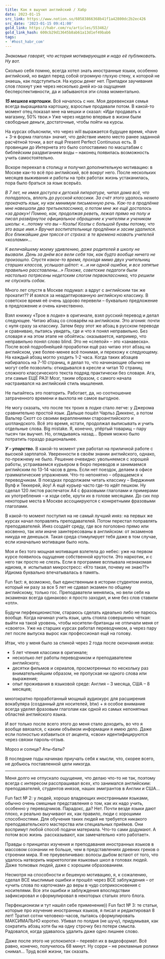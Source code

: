 ```yaml
---
title: Как я выучил английский / Хабр
date: 2023-01-15
src_link: https://www.notion.so/60583866368b41f1a42800dc2b2ec426
src_date: '2023-01-15 09:41:00'
gold_link: https://habr.com/ru/articles/553462/
gold_link_hash: 600cb29d13645b8ab61a13d1ef49bab6
tags:
- '#host_habr_com'
---
```


*Знакомые говорят, что история мотивирующая и надо её публиковать. Ну вот.*

Сколько себя помню, всегда хотел знать иностранные языки, особенно английский, но видел перед собой огромную глухую стену, к которой не знаешь, как подступиться. На курсы денег нет. Припадки заучивания слов глохнут уже через несколько дней из-за ощущения бесперспективности, да и забываются эти слова моментально.

***15 мешков картошки.*** Всё началось с них. Моя деревенская семья всегда выращивала картошку, взрослые продавали потом. В какой-то момент отец показал мне на мешки и сказал: «Иди продавать к магазину, 50% твои.» Уже через неделю впервые в жизни были свободные деньги, достаточные, чтобы пойти на курсы.

На курсах объяснили, что через will выражается будущее время, «have + 3-я форма глагола» значит, что действие имело место ранее заданной расчётной точки, а вот ещё Present Perfect Continuous есть. В провинции до Интернета это было сопоставимо по масштабам с библейским раздвиганием воды – наконец появилась возможность учить самостоятельно.

Вскоре переехал в столицу и получил дополнительную мотивацию: в Москве как-то всё про английский, всё вокруг него. После нескольких месяцев выживания и работы на трёх работах жизнь устаканилась, пора было браться за язык всерьёз. 

 *В 7 лет, не имея доступа к детской литературе, читал дома всё, что попадалось, вплоть до русской классики. За счёт этого удалось нехило прокачать язык, ну как минимум письменную речь. Как-то в продлёнке мне навешали два третьеклассника, а потом мне же ещё досталось «за драку»! Помню, как, продолжая реветь, лежал прямо на полу и писал развёрнутое официальное обращение к учителям и ученикам школы: «…потому что вы – Козлы! Козлы с большой буквы потому, что это ваше имя.» Вручил воспитательнице продлёнки и засим удалился. Все ближайшие дни трясся от страха: в те времена назвать учителей «козлами»…* 

*К величайшему моему удивлению, даже родителей в школу не вызвали. День за днём все вели себя так, как будто вообще ничего не произошло. Спустя какое-то время, проходя мимо двух учительниц старших классов, услышал шёпот: «…и ни одной ошибки, и все запятые правильно расставлены…» Похоже, советские педагоги были настолько потрясены недетским слогом первоклассника, что решили не спускать собак.* 

Много лет спустя в Москве подумал: а вдруг с английским так же прокатит?? И взялся за неадаптированную английскую классику. В советское время её очень здорово перевели – буквально предложение в предложение и очень качественно. 

Взял книжку «Трое в лодке» в оригинале, взял русский перевод и делал следующее. Читаю абзац со словарём на английском. Это агония: почти с нуля сразу за классику. Затем беру этот же абзац в русском переводе и сравниваю, пытаясь увидеть, где и что я понял неправильно. Без словаря и на этом этапе не обойтись: оказывается, например, что неправильно понял слово blind. Это не «слепой» – это «занавеска». После всей подробнейшей проработки ещё раз читаю этот абзац на английском, уже более-менее всё понимая, и перехожу к следующему. На каждый абзац могло уходить 1-2 часа. Когда таких абзацев набиралось на 7-10 страниц, я делал то, что начинающие обычно не могут себе позволить: откидывался в кресле и читал 10 страниц сложного классического текста подряд практически без словаря. Ага, эти самые ЕЩЁ РАЗ! Мозг, таким образом, с самого начала настраивался на английский стиль мышления. 

Не пытайтесь это повторить. Работает, да, но соотношение затраченного времени и выхлопа не самое выгодное.

Не могу сказать, что после тех троих в лодке стало легче: у Джерома сравнительно простой язык. Дальше пошёл Чарльз Диккенс, а потом Вальтер Скотт со своими вкраплениями староанглийского и шотландского. Всё это время, кстати, продолжал выписывать и учить отдельные слова. Big mistake. Я, конечно, упёртый товарищ – пару тысяч так выучил. Но, оглядываясь назад… Время можно было потратить гораздо рациональнее.

***У – упорство.*** В какой-то момент уже работал на приличной работе с высокой зарплатой. Уверенности в своём знании английского, однако, по-прежнему не было. Решение очевидно: увольняемся с хорошей работы, устраиваемся курьером в бюро переводов и занимаемся английским по 13-14 часов в день. Если нет поездок, делаем в офисе грамматические упражнения. Что-то непонятно – обращаемся к переводчикам. В поездках продолжаем читать классику – Вирджиния Вулф и Теккерей, йоу! А ещё курьер часто где-то идёт пешком. Ну сделал 120 листов распечаток А4 с фразовыми глаголами и примерами их употребления – и ходи себе, крути их в голове месяцами. До сих пор некоторые места в Москве ассоциируются с конкретными фразовыми глаголами.

В какой-то момент поступил на не самый лучший иняз: на первых же курсах начал поправлять преподавателей. Потом перестал поправлять преподавателей. Иняз создаёт среду, где все поголовно прямо или косвенно, так или иначе заинтересованы в английском: от экзаменов никуда не денешься. Такая среда стимулирует тебя даже в том случае, если изначально мотивации было ноль. 

Моя и без того мощная мотивация взлетела до небес: уже на первом курсе появилось ощущение собственной крутости. Это наркотик, и с него так просто не слезть. Если в программе всплывала незнакомая идиома, я  испытывал микростресс: «Кто такая, почему не знаю??» Идиома буквально впечатывалась в память.

Fun fact: я, возможно, был единственным в истории студентом иняза, который ни разу за все 5 лет не сдавал экзамен по общему английскому, только гос. Преподаватели менялись, но вели себя на экзаменах всегда одинаково: я просто заходил, и мне без слов ставили «отл».

Будучи перфекционистом, стараюсь сделать идеально либо не парюсь вообще. Когда начинал учить язык, цель стояла совершенно чёткая: выйти на такой уровень, чтобы носители-британцы не отличали меня от «своего». Уже на старших курсах работал переводчиком, а через пару лет после выпуска вырос как профессионал ещё на голову. 

Итак, что у меня было за спиной через 2 года после окончания иняза:

* 5 лет чтения классики в оригинале;
* несколько лет работы переводчиком и преподавателем английского;
* десятки фильмов и сериалов, просмотренных по нескольку раз внимательнейшим образом, не пропуская ни одного слова или выражения;
* опыт проживания в языковой среде: Англия – 3 месяца, США – 8 месяцев;

 многократно проработанный мощный аудиокурс для расширения вокабуляра (созданный для носителей, btw) + я особое внимание всегда уделял фразовым глаголам как одной из самых непонятных областей английского языка.

И вот только после всего этого до меня стало доходить, во что я вообще ввязался, с каким объёмом информации я имею дело. Даже если полностью избавиться от акцента, «свои» идентифицируются через связки пароль-отзыв. 

Мороз и солнце? Аты-баты?

В последние годы начинаю приучать себя к мысли, что, скорее всего, не добьюсь поставленной цели никогда.



---

Меня долго не отпускало ощущение, что делаю что-то не так, поэтому всегда с интересом расспрашивал всех, кто занимался английским: преподавателей, студентов инязов, наших эмигрантов в Англии и США... 

Fun fact № 2: у людей, хорошо владеющих иностранными языками, обычно очень смешные представления о том, как их надо учить, особенно у переводчиков. Парадокс, да? Нет. Почти везде языки дают плохо, и реально выучивают их, как правило, люди с хорошими способностями. Для обучения таких людей не требуется никакого преподавательского мастерства или специальных приёмов. Они воспримут любой способ подачи материала. Что-то сами додумают. А потом всю жизнь  рассказывают, как замечательно «это работает».

Правды о принципах изучения и преподавания иностранных языков в массовом сознании не больше, чем в представлениях древних греков о строении мира. Я не преувеличиваю: волосы дыбом встают от того, что удалось натворить маркетологам языковых школ в головах людей. Даже толковых людей, даже с хорошим образованием.   
 

 Несмотря на способности и бешеную мотивацию, я, к сожалению, сделал ВСЕ мыслимые ошибки и прошёл через ВСЕ заблуждения – от «учить слова по карточкам» до веры в чудо соприкосновения с носителями. Все эти ошибки и заблуждения впоследствии зафиксировал и сформулировал в некоторых статьях этого блога.

Перфекционизм и тут нашёл себе применение)) Fun fact № 3: те статьи, которые про изучение иностранных языков, я писал и редактировал 8 лет! Тратил сотни человеко-часов, пытаясь сформулировать МАКСИМАЛЬНО коротко. Убивал по полдня (не шучу), придумывая, как сократить абзац хотя бы на одну строчку без потери смысла. Радовался, когда удавалось удалить даже одно лишнее слово. 

Даже после этого не успокоился – перевёл их в видеоформат. Всё равно, конечно, получилось 68 минут. Ну сорри – не рекламные ролики снимал... Труд всей жизни, так сказать.